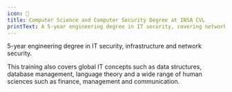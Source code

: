 ```yaml
---
icon: 🐗
title: Computer Science and Computer Security Degree at INSA CVL
printText: A 5-year engineering degree in IT security, covering network security, infrastructure, data structures, databases, language theory, and human sciences like finance, management, and communication.
---
```


5-year engineering degree in IT security, infrastructure and network security.

This training also covers global IT concepts such as data structures, database management, language theory and a wide
range of human sciences such as finance, management and communication.